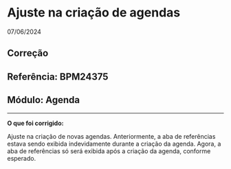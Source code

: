 # Ajuste na criação de agendas
07/06/2024
## Correção
## Referência: BPM24375
## Módulo: Agenda
***

**O que foi corrigido:**

Ajuste na criação de novas agendas. Anteriormente, a aba de referências estava sendo exibida indevidamente durante a criação da agenda. Agora, a aba de referências só será exibida após a criação da agenda, conforme esperado.